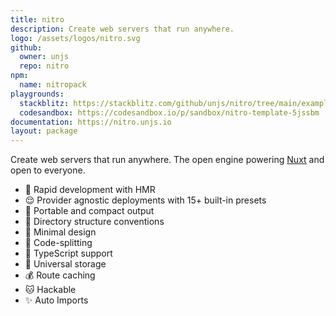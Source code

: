 ```yaml
---
title: nitro
description: Create web servers that run anywhere.
logo: /assets/logos/nitro.svg
github:
  owner: unjs
  repo: nitro
npm:
  name: nitropack
playgrounds:
  stackblitz: https://stackblitz.com/github/unjs/nitro/tree/main/examples/hello-world
  codesandbox: https://codesandbox.io/p/sandbox/nitro-template-5jssbm
documentation: https://nitro.unjs.io
layout: package
---
```


Create web servers that run anywhere. The open engine powering [Nuxt](https://nuxt.com) and open to everyone.

- 🐇 Rapid development with HMR
- 😌 Provider agnostic deployments with 15+ built-in presets
- 💼 Portable and compact output
- 📁 Directory structure conventions
- 🤏 Minimal design
- 🚀 Code-splitting
- 👕 TypeScript support
- 💾 Universal storage
- 💰 Route caching
- 🐱 Hackable
- ✨ Auto Imports
